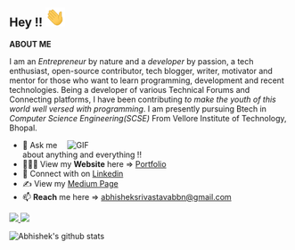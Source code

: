 ## Hey !!  <img src="https://github.com/ABSphreak/ABSphreak/blob/master/gifs/Hi.gif" width="35px">

**ABOUT ME** 

I am an *Entrepreneur* by nature and a *developer* by passion, a tech enthusiast, open-source contributor, tech blogger, writer, motivator and mentor for those who want to learn programming, development and recent technologies.
Being a developer of various Technical Forums and Connecting platforms, I have been contributing *to make the youth of this world well versed with programming*.
I am presently pursuing Btech in *Computer Science Engineering(SCSE)* From Vellore Institute of Technology, Bhopal. 


<img align="right" alt="GIF" src="https://miro.medium.com/max/875/1*Urc28sbnORGOW5oyohQ06g.gif" width="400px" />


- 💬 Ask me about anything and everything !! 
- 👨🏻‍💻 View my **Website** here => <a href="https://portfolio.abhisheksrivastava.me/">Portfolio</a>
- 💬 Connect with on <a href="https://www.linkedin.com/in/abhishek-srivastava-49482a190/">Linkedin</a>
- ✍ View my <a href="https://medium.com/@abhishek2x/">Medium Page</a>
- 📫 **Reach** me here => abhisheksrivastavabbn@gmail.com 

 <p>
  <a href="https://www.linkedin.com/in/abhishek-srivastava-49482a190/">
    <img src="https://img.shields.io/badge/Abhishek-Srivastava-386938188?style=flat&logo=linkedin">
  </a>
 
 <a href="https://medium.com/@abhishek2x/">
    <img src="https://img.shields.io/badge/abhishek2x-30302f?style=flat&logo=medium">
  </a>
</p>

![Abhishek's github stats](https://github-readme-stats.vercel.app/api?username=abhishek2x&show_icons=true&hide_border=True)
